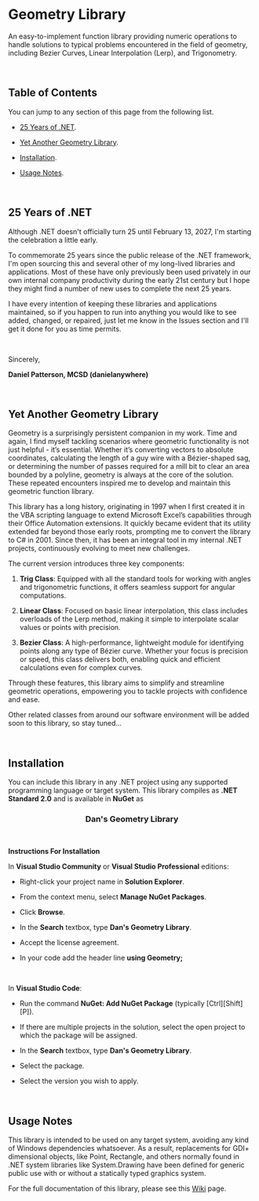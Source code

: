# Geometry Library

An easy-to-implement function library providing numeric operations to
handle solutions to typical problems encountered in the field of
geometry, including Bezier Curves, Linear Interpolation (Lerp), and
Trigonometry.

<p>&nbsp;</p>

## Table of Contents

You can jump to any section of this page from the following list.

-   [25 Years of .NET](#_25_Years_of).

-   [Yet Another Geometry Library](#yet-another-geometry-library).

-   [Installation](#installation).

-   [Usage Notes](#usage-notes).

<p>&nbsp;</p>

## 25 Years of .NET

Although .NET doesn't officially turn 25 until February 13, 2027, I'm
starting the celebration a little early.

To commemorate 25 years since the public release of the .NET framework,
I'm open sourcing this and several other of my long-lived libraries and
applications. Most of these have only previously been used privately in
our own internal company productivity during the early 21st century but
I hope they might find a number of new uses to complete the next 25
years.

I have every intention of keeping these libraries and applications
maintained, so if you happen to run into anything you would like to see
added, changed, or repaired, just let me know in the Issues section and
I'll get it done for you as time permits.

<p>&nbsp;</p>

Sincerely,

**Daniel Patterson, MCSD (danielanywhere)**

<p>&nbsp;</p>

## Yet Another Geometry Library

Geometry is a surprisingly persistent companion in my work. Time and
again, I find myself tackling scenarios where geometric functionality is
not just helpful - it’s essential. Whether it’s converting vectors to
absolute coordinates, calculating the length of a guy wire with a
Bézier-shaped sag, or determining the number of passes required for a
mill bit to clear an area bounded by a polyline, geometry is always at
the core of the solution. These repeated encounters inspired me to
develop and maintain this geometric function library.

This library has a long history, originating in 1997 when I first
created it in the VBA scripting language to extend Microsoft Excel’s
capabilities through their Office Automation extensions. It quickly
became evident that its utility extended far beyond those early roots,
prompting me to convert the library to C# in 2001. Since then, it has
been an integral tool in my internal .NET projects, continuously
evolving to meet new challenges.

The current version introduces three key components:

1.  **Trig Class**: Equipped with all the standard tools for working
    with angles and trigonometric functions, it offers seamless support
    for angular computations.

2.  **Linear Class**: Focused on basic linear interpolation, this class
    includes overloads of the Lerp method, making it simple to
    interpolate scalar values or points with precision.

3.  **Bezier Class**: A high-performance, lightweight module for
    identifying points along any type of Bézier curve. Whether your
    focus is precision or speed, this class delivers both, enabling
    quick and efficient calculations even for complex curves.

Through these features, this library aims to simplify and streamline
geometric operations, empowering you to tackle projects with confidence
and ease.

Other related classes from around our software environment will be added
soon to this library, so stay tuned...

<p>&nbsp;</p>

## Installation

You can include this library in any .NET project using any supported
programming language or target system. This library compiles as **.NET
Standard 2.0** and is available in **NuGet** as

<center><b><h3>Dan's Geometry Library</h3></b></center>

<p>&nbsp;</p>

**Instructions For Installation**

In **Visual Studio Community** or **Visual Studio Professional**
editions:

-   Right-click your project name in **Solution Explorer**.

-   From the context menu, select **Manage NuGet Packages**.

-   Click **Browse**.

-   In the **Search** textbox, type **Dan's Geometry Library**.

-   Accept the license agreement.

-   In your code add the header line **using Geometry;**

<p>&nbsp;</p>

In **Visual Studio Code**:

-   Run the command **NuGet: Add NuGet Package** (typically
    \[Ctrl\]\[Shift\]\[P\]).

-   If there are multiple projects in the solution, select the open
    project to which the package will be assigned.

-   In the **Search** textbox, type **Dan's Geometry Library**.

-   Select the package.

-   Select the version you wish to apply.

<p>&nbsp;</p>

## Usage Notes

This library is intended to be used on any target system, avoiding any
kind of Windows dependencies whatsoever. As a result, replacements for
GDI+ dimensional objects, like Point, Rectangle, and others normally
found in .NET system libraries like System.Drawing have been defined for
generic public use with or without a statically typed graphics system.

For the full documentation of this library, please see this
[Wiki](https://github.com/danielanywhere/Geometry/wiki) page.
